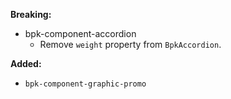 **Breaking:**

- bpk-component-accordion
  - Remove `weight` property from `BpkAccordion`.

**Added:**

- `bpk-component-graphic-promo`
